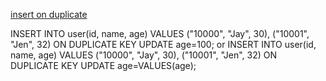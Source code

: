 [insert on duplicate](http://dev.mysql.com/doc/refman/5.7/en/insert-on-duplicate.html)

INSERT INTO user(id, name, age) VALUES ("10000", "Jay", 30), ("10001", "Jen", 32) ON DUPLICATE KEY UPDATE age=100;
or
INSERT INTO user(id, name, age) VALUES ("10000", "Jay", 30), ("10001", "Jen", 32) ON DUPLICATE KEY UPDATE age=VALUES(age);
